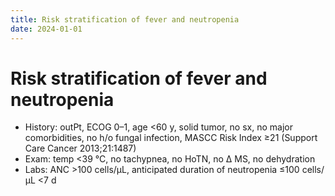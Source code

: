 ```yaml
---
title: Risk stratification of fever and neutropenia
date: 2024-01-01
---
```

# Risk stratification of fever and neutropenia

* History: outPt, ECOG 0–1, age <60 y, solid tumor, no sx, no major comorbidities, no h/o fungal infection, MASCC Risk Index ≥21 (Support Care Cancer 2013;21:1487)
* Exam: temp <39 °C, no tachypnea, no HoTN, no Δ MS, no dehydration
* Labs: ANC >100 cells/µL, anticipated duration of neutropenia ≤100 cells/µL <7 d
